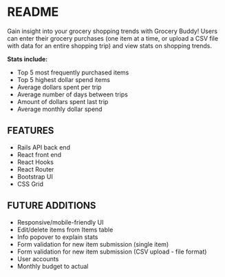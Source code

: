# README

Gain insight into your grocery shopping trends with Grocery Buddy! Users can enter their grocery purchases (one item at a time, or upload a CSV file with data for an entire shopping trip) and view stats on shopping trends. 

**Stats include:** 

- Top 5 most frequently purchased items
- Top 5 highest dollar spend items
- Average dollars spent per trip
- Average number of days between trips
- Amount of dollars spent last trip
- Average monthly dollar spend


## FEATURES

* Rails API back end
* React front end
* React Hooks
* React Router
* Bootstrap UI
* CSS Grid

## FUTURE ADDITIONS

* Responsive/mobile-friendly UI
* Edit/delete items from Items table
* Info popover to explain stats
* Form validation for new item submission (single item)
* Form validation for new item submission (CSV upload - file format)
* User accounts
* Monthly budget to actual
